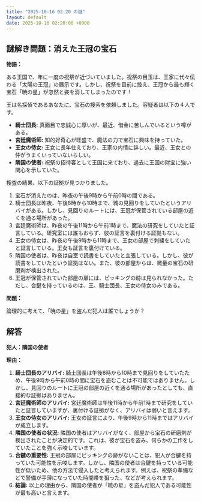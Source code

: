 ```yaml
---
title: "2025-10-16 02:20 の謎"
layout: default
date: 2025-10-16 02:20:00 +0900
---
```

## 謎解き問題：消えた王冠の宝石

**物語：**

ある王国で、年に一度の祝祭が近づいていました。祝祭の目玉は、王家に代々伝わる「太陽の王冠」の展示です。しかし、祝祭を目前に控え、王冠から最も輝く宝石「暁の星」が忽然と姿を消してしまったのです！

王は名探偵であるあなたに、宝石の捜索を依頼しました。容疑者は以下の４人です。

*   **騎士団長:** 真面目で忠誠心に厚いが、最近、借金に苦しんでいるという噂がある。
*   **宮廷魔術師:** 知的好奇心が旺盛で、魔法の力で宝石に興味を持っていた。
*   **王女の侍女:** 王女に長年仕えており、王家の内情に詳しい。最近、王女との仲がうまくいっていないらしい。
*   **隣国の使者:** 祝祭の招待客として王国に来ており、過去に王国の財宝に強い関心を示していた。

捜査の結果、以下の証拠が見つかりました。

1.  宝石が消えたのは、昨夜の午後9時から午前0時の間である。
2.  騎士団長は昨夜、午後8時から10時まで、城の見回りをしていたというアリバイがある。しかし、見回りのルートには、王冠が保管されている部屋の近くを通る場所があった。
3.  宮廷魔術師は、昨夜の午後11時から午前1時まで、魔法の研究をしていたと証言している。研究室には誰もおらず、彼の証言を裏付ける証拠もない。
4.  王女の侍女は、昨夜の午後9時から11時まで、王女の部屋で刺繍をしていたと証言している。王女も証言を裏付けている。
5.  隣国の使者は、昨夜は自室で読書をしていたと主張している。しかし、彼が読書をしていたという証拠はない。また、彼の部屋からは、微量の宝石の研磨剤が検出された。
6.  王冠が保管されていた部屋の扉には、ピッキングの跡は見られなかった。ただし、合鍵を持っているのは、王、騎士団長、王女の侍女のみである。

**問題：**

論理的に考えて、「暁の星」を盗んだ犯人は誰でしょうか？

## 解答

**犯人：隣国の使者**

**理由：**

1.  **騎士団長のアリバイ:** 騎士団長は午後8時から10時まで見回りをしていたため、午後9時から午前0時の間に宝石を盗むことは不可能ではありません。しかし、見回りのルートに王冠の部屋の近くを通る場所があったとしても、直接的な証拠はありません。
2.  **宮廷魔術師のアリバイ:** 宮廷魔術師は午後11時から午前1時まで研究をしていたと証言していますが、裏付ける証拠がなく、アリバイは弱いと言えます。
3.  **王女の侍女のアリバイ:** 王女の証言により、午後9時から11時まではアリバイが成立します。
4.  **隣国の使者の状況:** 隣国の使者はアリバイがなく、部屋から宝石の研磨剤が検出されたことが決定的です。これは、彼が宝石を盗み、何らかの工作をしていたことを強く示唆しています。
5.  **合鍵の重要性:** 王冠の部屋にピッキングの跡がないことは、犯人が合鍵を持っていた可能性を示唆します。しかし、隣国の使者は合鍵を持っている可能性が低いため、他の方法で侵入したと考えられます。例えば、祝祭の準備などで警備が手薄になっていた時間帯を狙った、などが考えられます。
6. **結論:** 以上の理由から、隣国の使者が「暁の星」を盗んだ犯人である可能性が最も高いと言えます。
